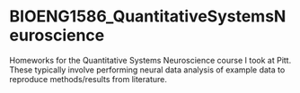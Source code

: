 # BIOENG1586_QuantitativeSystemsNeuroscience
Homeworks for the Quantitative Systems Neuroscience course I took at Pitt. These typically involve performing neural data analysis of example data to reproduce methods/results from literature.
